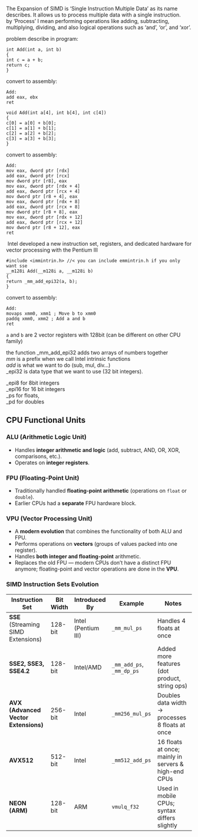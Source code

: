 The Expansion of SIMD is ‘Single Instruction Multiple Data’ as its name describes. It allows us to process multiple data with a single instruction.  
by ‘Process’ I mean performing operations like adding, subtracting, multiplying, dividing, and also logical operations such as ‘and’, ‘or’, and ‘xor’.

problem describe in program:
```
int Add(int a, int b)  
{  
int c = a + b;  
return c;  
}
```

convert to assembly:
```
Add:  
add eax, ebx  
ret
```



```
void Add(int a[4], int b[4], int c[4])  
{  
c[0] = a[0] + b[0];  
c[1] = a[1] + b[1];  
c[2] = a[2] + b[2];  
c[3] = a[3] + b[3];  
}
```

convert to assembly:
```
Add:  
mov eax, dword ptr [rdx]  
add eax, dword ptr [rcx]  
mov dword ptr [r8], eax  
mov eax, dword ptr [rdx + 4]  
add eax, dword ptr [rcx + 4]  
mov dword ptr [r8 + 4], eax  
mov eax, dword ptr [rdx + 8]  
add eax, dword ptr [rcx + 8]  
mov dword ptr [r8 + 8], eax  
mov eax, dword ptr [rdx + 12]  
add eax, dword ptr [rcx + 12]  
mov dword ptr [r8 + 12], eax  
ret
```

 Intel developed a new instruction set, registers, and dedicated hardware for vector processing with the Pentium III

```
#include <immintrin.h> //< you can include emmintrin.h if you only want sse  
__m128i Add(__m128i a, __m128i b)  
{  
return _mm_add_epi32(a, b);  
}
```

convert to assembly:
```
Add:  
movaps xmm0, xmm1 ; Move b to xmm0  
paddq xmm0, xmm2 ; Add a and b  
ret
```

`a` and `b` are 2 vector registers with 128bit (can be different on other CPU family)

the function _mm_add_epi32 adds two arrays of numbers together  
_mm_ is a prefix when we call Intel intrinsic functions  
_add_ is what we want to do (sub, mul, div…)  
_epi32 is data type that we want to use (32 bit integers).

_epi8 for 8bit integers  
_epi16 for 16 bit integers  
_ps for floats,  
_pd for doubles


## CPU Functional Units

### **ALU (Arithmetic Logic Unit)**
- Handles **integer arithmetic and logic** (add, subtract, AND, OR, XOR, comparisons, etc.).
- Operates on **integer registers**.

### **FPU (Floating-Point Unit)**
- Traditionally handled **floating-point arithmetic** (operations on `float` or `double`).
- Earlier CPUs had a **separate** FPU hardware block.

### **VPU (Vector Processing Unit)**
- A **modern evolution** that combines the functionality of both ALU and FPU.
- Performs operations on **vectors** (groups of values packed into one register).
- Handles **both integer and floating-point** arithmetic.
- Replaces the old FPU — modern CPUs don’t have a distinct FPU anymore; floating-point and vector operations are done in the **VPU**.

### SIMD Instruction Sets Evolution

| Instruction Set                      | Bit Width | Introduced By       | Example                   | Notes                                                |
| ------------------------------------ | --------- | ------------------- | ------------------------- | ---------------------------------------------------- |
| **SSE** (Streaming SIMD Extensions)  | 128-bit   | Intel (Pentium III) | `_mm_mul_ps`              | Handles 4 floats at once                             |
| **SSE2, SSE3, SSE4.2**               | 128-bit   | Intel/AMD           | `_mm_add_ps`, `_mm_dp_ps` | Added more features (dot product, string ops)        |
| **AVX (Advanced Vector Extensions)** | 256-bit   | Intel               | `_mm256_mul_ps`           | Doubles data width → processes 8 floats at once      |
| **AVX512**                           | 512-bit   | Intel               | `_mm512_add_ps`           | 16 floats at once; mainly in servers & high-end CPUs |
| **NEON (ARM)**                       | 128-bit   | ARM                 | `vmulq_f32`               | Used in mobile CPUs; syntax differs slightly         |
